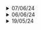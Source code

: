 <details><summary>07/06/24</summary><p>

- Removed unused code

- Unregister plugins to prevent issues if using json's "reload" on true

---

</p></details>

<details><summary>06/06/24</summary><p>

- Redesigned the whole plugin so doesn't depends on Metamod API anymore
- Improved gonome fix code
- Improved hwgrunt fix code
- Improved satchel fix code
- Added trigger_effect to the list of possible gravity modifiers
- Improved many conditions for optimization
- Check for game version so we don't need to remove code when something is fixed in the game
- Check for global tripmine count and cap a max value in the json
---

</p></details>

<details><summary>19/05/24</summary><p>

Fixed elevator kill, pretty sure AFBase already does this but welp
- Full damage will be applied to the TOP player while 0 will be applied to the BOTTOM player and they will swap positions

---

</p></details>